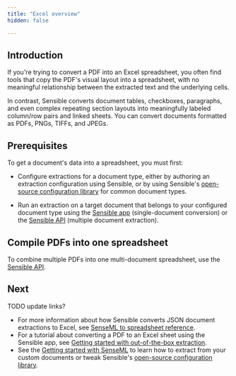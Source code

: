 ```yaml
---
title: "Excel overview"
hidden: false

---
```


Introduction
----

If you're trying to convert a PDF into an Excel spreadsheet, you often find tools that copy the PDF's visual layout into a spreadsheet, with no meaningful relationship between the extracted text and the underlying cells. 

In contrast, Sensible converts document tables, checkboxes, paragraphs, and even complex repeating section layouts into meaningfully labeled column/row pairs and linked sheets. You can convert documents formatted as PDFs, PNGs, TIFFs, and JPEGs.

Prerequisites
----


To get a document's data into a spreadsheet, you must first:

- Configure extractions for a document type, either by authoring an extraction configuration using Sensible, or by using Sensible's [open-source configuration library](https://app.sensible.so/library) for common document types.   

- Run an extraction on a target document that belongs to your configured document type using the [Sensible app](https://app.sensible.so/quick-extraction) (single-document conversion) or the [Sensible API](https://docs.sensible.so/reference/choosing-an-endpoint) (multiple document extraction). 

Compile PDFs into one spreadsheet
----

To combine multiple PDFs  into one multi-document spreadsheet, use the [Sensible API](https://docs.sensible.so/reference/get-excel-extraction).


Next
----

TODO update links?

- For more information about how Sensible converts JSON document extractions to Excel, see [SenseML to spreadsheet reference](doc:excel-reference).
- For a tutorial about converting a PDF to an Excel sheet using the Sensible app, see [Getting started with out-of-the-box extraction](doc:excel-quickstart).
- See the [Getting started with SenseML](doc:getting-started) to learn how to extract from your custom documents or tweak Sensible's [open-source configuration library](https://app.sensible.so/library/).
